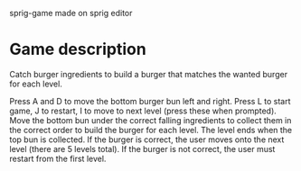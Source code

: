 sprig-game
made on sprig editor

# Game description

Catch burger ingredients to build a burger that matches the wanted burger for each level.

Press A and D to move the bottom burger bun left and right. 
Press L to start game, J to restart, I to move to next level (press these when prompted). 
Move the bottom bun under the correct falling ingredients to collect them in the correct order 
to build the burger for each level. The level ends when the top bun is collected. 
If the burger is correct, the user moves onto the next level (there are 5 levels total). 
If the burger is not correct, the user must restart from the first level.
